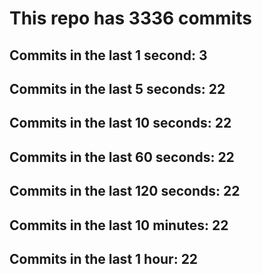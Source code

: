 # This repo has 3336 commits

## Commits in the last 1 second: 3
## Commits in the last 5 seconds: 22
## Commits in the last 10 seconds: 22
## Commits in the last 60 seconds: 22
## Commits in the last 120 seconds: 22
## Commits in the last 10 minutes: 22
## Commits in the last 1 hour: 22
